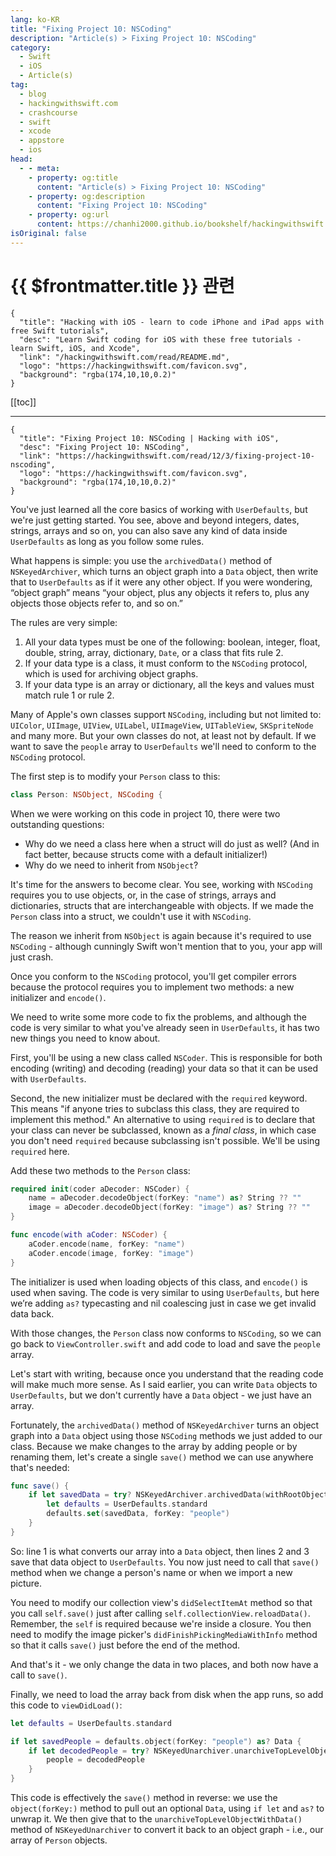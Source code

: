 ```yaml
---
lang: ko-KR
title: "Fixing Project 10: NSCoding"
description: "Article(s) > Fixing Project 10: NSCoding"
category:
  - Swift
  - iOS
  - Article(s)
tag: 
  - blog
  - hackingwithswift.com
  - crashcourse
  - swift
  - xcode
  - appstore
  - ios  
head:
  - - meta:
    - property: og:title
      content: "Article(s) > Fixing Project 10: NSCoding"
    - property: og:description
      content: "Fixing Project 10: NSCoding"
    - property: og:url
      content: https://chanhi2000.github.io/bookshelf/hackingwithswift.com/read/12/03-fixing-project-10-nscoding.html
isOriginal: false
---
```


# {{ $frontmatter.title }} 관련

```component VPCard
{
  "title": "Hacking with iOS - learn to code iPhone and iPad apps with free Swift tutorials",
  "desc": "Learn Swift coding for iOS with these free tutorials - learn Swift, iOS, and Xcode",
  "link": "/hackingwithswift.com/read/README.md",
  "logo": "https://hackingwithswift.com/favicon.svg",
  "background": "rgba(174,10,10,0.2)"
}
```

[[toc]]

---

```component VPCard
{
  "title": "Fixing Project 10: NSCoding | Hacking with iOS",
  "desc": "Fixing Project 10: NSCoding",
  "link": "https://hackingwithswift.com/read/12/3/fixing-project-10-nscoding",
  "logo": "https://hackingwithswift.com/favicon.svg",
  "background": "rgba(174,10,10,0.2)"
}
```

<VidStack src="youtube/5H3J16QeNnI" />

You've just learned all the core basics of working with `UserDefaults`, but we're just getting started. You see, above and beyond integers, dates, strings, arrays and so on, you can also save any kind of data inside `UserDefaults` as long as you follow some rules.

What happens is simple: you use the `archivedData()` method of `NSKeyedArchiver`, which turns an object graph into a `Data` object, then write that to `UserDefaults` as if it were any other object. If you were wondering, “object graph” means “your object, plus any objects it refers to, plus any objects those objects refer to, and so on.”

The rules are very simple:

1. All your data types must be one of the following: boolean, integer, float, double, string, array, dictionary, `Date`, or a class that fits rule 2.
2. If your data type is a class, it must conform to the `NSCoding` protocol, which is used for archiving object graphs.
3. If your data type is an array or dictionary, all the keys and values must match rule 1 or rule 2.

Many of Apple's own classes support `NSCoding`, including but not limited to: `UIColor`, `UIImage`, `UIView`, `UILabel`, `UIImageView`, `UITableView`, `SKSpriteNode` and many more. But your own classes do not, at least not by default. If we want to save the `people` array to `UserDefaults` we'll need to conform to the `NSCoding` protocol.

The first step is to modify your `Person` class to this:

```swift
class Person: NSObject, NSCoding {
```

When we were working on this code in project 10, there were two outstanding questions:


- Why do we need a class here when a struct will do just as well? (And in fact better, because structs come with a default initializer!)
- Why do we need to inherit from `NSObject`?

It's time for the answers to become clear. You see, working with `NSCoding` requires you to use objects, or, in the case of strings, arrays and dictionaries, structs that are interchangeable with objects. If we made the `Person` class into a struct, we couldn't use it with `NSCoding`.

The reason we inherit from `NSObject` is again because it's required to use `NSCoding` - although cunningly Swift won't mention that to you, your app will just crash.

Once you conform to the `NSCoding` protocol, you'll get compiler errors because the protocol requires you to implement two methods: a new initializer and `encode()`.

We need to write some more code to fix the problems, and although the code is very similar to what you've already seen in `UserDefaults`, it has two new things you need to know about.

First, you'll be using a new class called `NSCoder`. This is responsible for both encoding (writing) and decoding (reading) your data so that it can be used with `UserDefaults`.

Second, the new initializer must be declared with the `required` keyword. This means "if anyone tries to subclass this class, they are required to implement this method." An alternative to using `required` is to declare that your class can never be subclassed, known as a *final class*, in which case you don't need `required` because subclassing isn't possible. We'll be using `required` here.

Add these two methods to the `Person` class:

```swift
required init(coder aDecoder: NSCoder) {
    name = aDecoder.decodeObject(forKey: "name") as? String ?? ""
    image = aDecoder.decodeObject(forKey: "image") as? String ?? ""
}

func encode(with aCoder: NSCoder) {
    aCoder.encode(name, forKey: "name")
    aCoder.encode(image, forKey: "image")
}
```

The initializer is used when loading objects of this class, and `encode()` is used when saving. The code is very similar to using `UserDefaults`, but here we’re adding `as?` typecasting and nil coalescing just in case we get invalid data back.

With those changes, the `Person` class now conforms to `NSCoding`, so we can go back to <VPIcon icon="fa-brands fa-swift"/>`ViewController.swift` and add code to load and save the `people` array.

Let's start with writing, because once you understand that the reading code will make much more sense. As I said earlier, you can write `Data` objects to `UserDefaults`, but we don't currently have a `Data` object - we just have an array.

Fortunately, the `archivedData()` method of `NSKeyedArchiver` turns an object graph into a `Data` object using those `NSCoding` methods we just added to our class. Because we make changes to the array by adding people or by renaming them, let's create a single `save()` method we can use anywhere that's needed:

```swift
func save() {
    if let savedData = try? NSKeyedArchiver.archivedData(withRootObject: people, requiringSecureCoding: false) {
        let defaults = UserDefaults.standard
        defaults.set(savedData, forKey: "people")
    }
}
```

So: line 1 is what converts our array into a `Data` object, then lines 2 and 3 save that data object to `UserDefaults`. You now just need to call that `save()` method when we change a person's name or when we import a new picture.

You need to modify our collection view's `didSelectItemAt` method so that you call `self.save()` just after calling `self.collectionView.reloadData()`. Remember, the `self` is required because we're inside a closure. You then need to modify the image picker's `didFinishPickingMediaWithInfo` method so that it calls `save()` just before the end of the method.

And that's it - we only change the data in two places, and both now have a call to `save()`.

Finally, we need to load the array back from disk when the app runs, so add this code to `viewDidLoad()`:

```swift
let defaults = UserDefaults.standard

if let savedPeople = defaults.object(forKey: "people") as? Data {
    if let decodedPeople = try? NSKeyedUnarchiver.unarchiveTopLevelObjectWithData(savedPeople) as? [Person] {
        people = decodedPeople
    }
}
```

This code is effectively the `save()` method in reverse: we use the `object(forKey:)` method to pull out an optional `Data`, using `if let` and `as?` to unwrap it. We then give that to the `unarchiveTopLevelObjectWithData()` method of `NSKeyedUnarchiver` to convert it back to an object graph - i.e., our array of `Person` objects.


